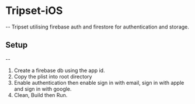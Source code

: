 # Tripset-iOS #
--
Tripset utilising firebase auth and firestore for authentication and storage.

## Setup ##
--
1. Create a firebase db using the app id.
2. Copy the plist into root directory
3. Enable authentication then enable sign in with email, sign in with apple and sign in with google.
4. Clean, Build then Run.
